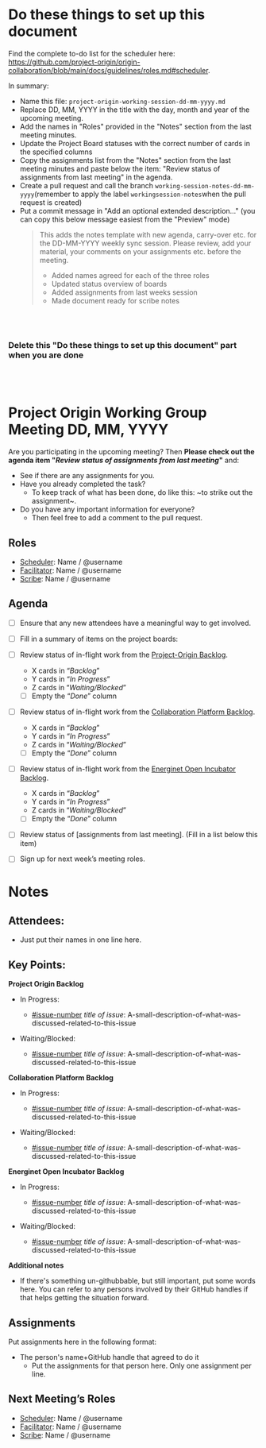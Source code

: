 
# Do these things to set up this document 

Find the complete to-do list for the scheduler here: https://github.com/project-origin/origin-collaboration/blob/main/docs/guidelines/roles.md#scheduler. 

In summary: 

* Name this file: `project-origin-working-session-dd-mm-yyyy.md`
* Replace DD, MM, YYYY in the title with the day, month and year of the upcoming meeting. 
* Add the names in "Roles" provided in the "Notes" section from the last meeting minutes. 
* Update the Project Board statuses with the correct number of cards in the specified columns
* Copy the assignments list from the "Notes" section from the last meeting minutes and paste below the item: "Review status of assignments from last meeting" in the agenda.
* Create a pull request and call the branch `working-session-notes-dd-mm-yyyy`(remember to apply the label `workingsession-notes`when the pull request is created)
* Put a commit message in "Add an optional extended description..." (you can copy this below message easiest from the "Preview" mode)
  > This adds the notes template with new agenda, carry-over etc. for the DD-MM-YYYY weekly sync session.
  >Please review, add your material, your comments on your assignments etc. before the meeting.
  >
  >* Added names agreed for each of the three roles
  >* Updated status overview of boards
  >* Added assignments from last weeks session
  >* Made document ready for scribe notes

<br/><br/>

### **Delete this "Do these things to set up this document" part when you are done**
<br/><br/>

# Project Origin Working Group Meeting DD, MM, YYYY

Are you participating in the upcoming meeting? Then **Please check out the agenda item "_Review status of assignments from last meeting_"** and:
- See if there are any assignments for you.
- Have you already completed the task?
  - To keep track of what has been done, do like this: ~to strike out the assignment~.
- Do you have any important information for everyone? 
  - Then feel free to add a comment to the pull request.   

## Roles
- [Scheduler]: Name / @username 
- [Facilitator]: Name / @username
- [Scribe]: Name / @username  

## Agenda

- [ ] Ensure that any new attendees have a meaningful way to get involved.
- [ ] Fill in a summary of items on the project boards:
- [ ] Review status of in-flight work from the [Project-Origin Backlog].
  - X cards in “_Backlog_” 
  - Y cards in “_In Progress_” 
  - Z cards in “_Waiting/Blocked_”
  - [ ] Empty the “_Done_” column
- [ ] Review status of in-flight work from the [Collaboration Platform Backlog].
  - X cards in “_Backlog_” 
  - Y cards in “_In Progress_” 
  - Z cards in “_Waiting/Blocked_” 
  - [ ] Empty the “_Done_” column
- [ ] Review status of in-flight work from the [Energinet Open Incubator Backlog].
  - X cards in “_Backlog_” 
  - Y cards in “_In Progress_” 
  - Z cards in “_Waiting/Blocked_”
  - [ ] Empty the “_Done_” column
- [ ] Review status of [assignments from last meeting]. (Fill in a list below this item)
- [ ] Sign up for next week’s meeting roles.


# Notes

## Attendees:
- Just put their names in one line here.

## Key Points:
**Project Origin Backlog**
- In Progress:
    - [#issue-number](link-to-issue) _title of issue_: A-small-description-of-what-was-discussed-related-to-this-issue
    
- Waiting/Blocked:
    - [#issue-number](link-to-issue) _title of issue_: A-small-description-of-what-was-discussed-related-to-this-issue
    
    
**Collaboration Platform Backlog** 
- In Progress:
    - [#issue-number](link-to-issue) _title of issue_: A-small-description-of-what-was-discussed-related-to-this-issue
    
- Waiting/Blocked:
    - [#issue-number](link-to-issue) _title of issue_: A-small-description-of-what-was-discussed-related-to-this-issue


**Energinet Open Incubator Backlog**
- In Progress:
    - [#issue-number](link-to-issue) _title of issue_: A-small-description-of-what-was-discussed-related-to-this-issue
    
- Waiting/Blocked:
    - [#issue-number](link-to-issue) _title of issue_: A-small-description-of-what-was-discussed-related-to-this-issue
    

**Additional notes**
- If there's something un-githubbable, but still important, put some words here. You can refer to any persons involved by their GitHub handles if that helps getting the situation forward.


## Assignments
Put assignments here in the following format: 

- The person's name+GitHub handle  that agreed to do it
  - Put the assignments for that person here. Only one assignment  per line.

## Next Meeting’s Roles

- [Scheduler]: Name / @username 
- [Facilitator]: Name / @username
- [Scribe]: Name / @username 


<!-- Anchorlinks -->

[Project-Origin Backlog]: https://github.com/orgs/project-origin/projects/6/views/1
[Collaboration Platform Backlog]: https://github.com/orgs/project-origin/projects/2/views/1
[Energinet Open Incubator Backlog]: https://github.com/orgs/energinet-open-incubator/projects/1/views/1

[Scheduler]: https://github.com/project-origin/origin-collaboration/blob/main/docs/guidelines/roles.md#scheduler
[Facilitator]: https://github.com/project-origin/origin-collaboration/blob/main/docs/guidelines/roles.md#facilitator
[Scribe]: https://github.com/project-origin/origin-collaboration/blob/main/docs/guidelines/roles.md#scribe

[Open Incubator organization]: https://github.com/energinet-open-incubator
[Assignments]: #assignments

<!-- Helping links for Scribe notes to link to issues reviewed during meeting. Just write [#issue-number](helping-link-here/issue-number) -->

<!-- https://github.com/project-origin/origin-collaboration/issues/ -->
<!-- https://github.com/energinet-open-incubator/incubator-open-source-ressources/issues/ -->
